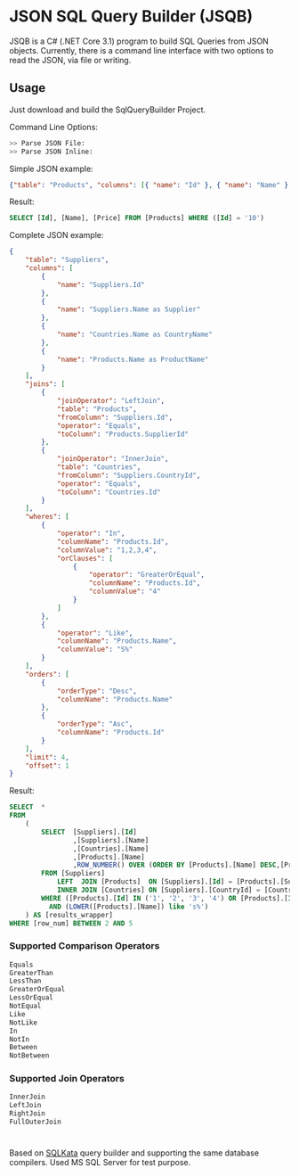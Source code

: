 
# JSON SQL Query Builder (JSQB)

JSQB is a C# (.NET  Core 3.1) program to build SQL Queries from JSON objects.
Currently, there is a command line interface with two options to read the JSON, via file or writing.


## Usage

Just download and build the SqlQueryBuilder Project.

Command Line Options:
```bash
>> Parse JSON File:
>> Parse JSON Inline:
```

Simple JSON example:

```json
{"table": "Products", "columns": [{ "name": "Id" }, { "name": "Name" }, { "name": "Price" }], "wheres": [ {"operator": "Equals", "columnName": "Id", "columnValue": "10" }]}
```
Result:
```sql
SELECT [Id], [Name], [Price] FROM [Products] WHERE ([Id] = '10')
```

Complete JSON example:

```json
{
    "table": "Suppliers",
    "columns": [
        {
            "name": "Suppliers.Id"
        },
        {
            "name": "Suppliers.Name as Supplier"
        },
        {
            "name": "Countries.Name as CountryName"
        },
        {
            "name": "Products.Name as ProductName"
        }
    ],
    "joins": [
        {
            "joinOperator": "LeftJoin",
            "table": "Products",
            "fromColumn": "Suppliers.Id",
            "operator": "Equals",
            "toColumn": "Products.SupplierId"
        },
        {
            "joinOperator": "InnerJoin",
            "table": "Countries",
            "fromColumn": "Suppliers.CountryId",
            "operator": "Equals",
            "toColumn": "Countries.Id"
        }
    ],
    "wheres": [
        {
            "operator": "In",
            "columnName": "Products.Id",
            "columnValue": "1,2,3,4",
            "orClauses": [
                {
                    "operator": "GreaterOrEqual",
                    "columnName": "Products.Id",
                    "columnValue": "4"
                }
            ]
        },
        {
            "operator": "Like",
            "columnName": "Products.Name",
            "columnValue": "S%"
        }
    ],
    "orders": [
        {
            "orderType": "Desc",
            "columnName": "Products.Name"
        },
        {
            "orderType": "Asc",
            "columnName": "Products.Id"
        }
    ],
    "limit": 4,
    "offset": 1
}
```

Result:
```sql
SELECT  *
FROM
    (
        SELECT  [Suppliers].[Id]
                ,[Suppliers].[Name]                                                  AS [Supplier]
                ,[Countries].[Name]                                                  AS [CountryName]
                ,[Products].[Name]                                                   AS [ProductName]
                ,ROW_NUMBER() OVER (ORDER BY [Products].[Name] DESC,[Products].[Id]) AS [row_num]
        FROM [Suppliers]
            LEFT  JOIN [Products]  ON [Suppliers].[Id] = [Products].[SupplierId]
            INNER JOIN [Countries] ON [Suppliers].[CountryId] = [Countries].[Id]
        WHERE ([Products].[Id] IN ('1', '2', '3', '4') OR [Products].[Id] >= '4')
          AND (LOWER([Products].[Name]) like 's%')
    ) AS [results_wrapper]
WHERE [row_num] BETWEEN 2 AND 5 
```


### Supported Comparison Operators
```bash
Equals
GreaterThan
LessThan
GreaterOrEqual
LessOrEqual
NotEqual
Like
NotLike
In
NotIn
Between
NotBetween
```
### Supported Join Operators
```bash
InnerJoin
LeftJoin
RightJoin
FullOuterJoin
```

#

Based on [SQLKata](https://github.com/sqlkata/querybuilder) query builder and supporting the same database compilers. Used MS SQL Server for test purpose.
